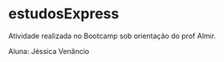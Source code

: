 # estudosExpress

Atividade realizada no Bootcamp sob orientação do prof Almir.

Aluna: Jéssica Venâncio
